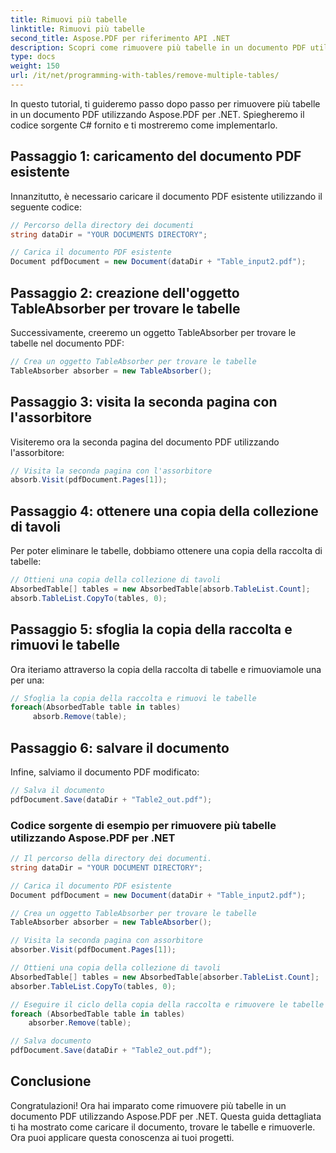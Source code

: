 ```yaml
---
title: Rimuovi più tabelle
linktitle: Rimuovi più tabelle
second_title: Aspose.PDF per riferimento API .NET
description: Scopri come rimuovere più tabelle in un documento PDF utilizzando Aspose.PDF per .NET.
type: docs
weight: 150
url: /it/net/programming-with-tables/remove-multiple-tables/
---
```


In questo tutorial, ti guideremo passo dopo passo per rimuovere più tabelle in un documento PDF utilizzando Aspose.PDF per .NET. Spiegheremo il codice sorgente C# fornito e ti mostreremo come implementarlo.

## Passaggio 1: caricamento del documento PDF esistente
Innanzitutto, è necessario caricare il documento PDF esistente utilizzando il seguente codice:

```csharp
// Percorso della directory dei documenti
string dataDir = "YOUR DOCUMENTS DIRECTORY";

// Carica il documento PDF esistente
Document pdfDocument = new Document(dataDir + "Table_input2.pdf");
```

## Passaggio 2: creazione dell'oggetto TableAbsorber per trovare le tabelle
Successivamente, creeremo un oggetto TableAbsorber per trovare le tabelle nel documento PDF:

```csharp
// Crea un oggetto TableAbsorber per trovare le tabelle
TableAbsorber absorber = new TableAbsorber();
```

## Passaggio 3: visita la seconda pagina con l'assorbitore
Visiteremo ora la seconda pagina del documento PDF utilizzando l'assorbitore:

```csharp
// Visita la seconda pagina con l'assorbitore
absorb.Visit(pdfDocument.Pages[1]);
```

## Passaggio 4: ottenere una copia della collezione di tavoli
Per poter eliminare le tabelle, dobbiamo ottenere una copia della raccolta di tabelle:

```csharp
// Ottieni una copia della collezione di tavoli
AbsorbedTable[] tables = new AbsorbedTable[absorb.TableList.Count];
absorb.TableList.CopyTo(tables, 0);
```

## Passaggio 5: sfoglia la copia della raccolta e rimuovi le tabelle
Ora iteriamo attraverso la copia della raccolta di tabelle e rimuoviamole una per una:

```csharp
// Sfoglia la copia della raccolta e rimuovi le tabelle
foreach(AbsorbedTable table in tables)
     absorb.Remove(table);
```

## Passaggio 6: salvare il documento
Infine, salviamo il documento PDF modificato:

```csharp
// Salva il documento
pdfDocument.Save(dataDir + "Table2_out.pdf");
```

### Codice sorgente di esempio per rimuovere più tabelle utilizzando Aspose.PDF per .NET

```csharp
// Il percorso della directory dei documenti.
string dataDir = "YOUR DOCUMENT DIRECTORY";

// Carica il documento PDF esistente
Document pdfDocument = new Document(dataDir + "Table_input2.pdf");

// Crea un oggetto TableAbsorber per trovare le tabelle
TableAbsorber absorber = new TableAbsorber();

// Visita la seconda pagina con assorbitore
absorber.Visit(pdfDocument.Pages[1]);

// Ottieni una copia della collezione di tavoli
AbsorbedTable[] tables = new AbsorbedTable[absorber.TableList.Count];
absorber.TableList.CopyTo(tables, 0);

// Eseguire il ciclo della copia della raccolta e rimuovere le tabelle
foreach (AbsorbedTable table in tables)
	absorber.Remove(table);

// Salva documento
pdfDocument.Save(dataDir + "Table2_out.pdf");
```

## Conclusione
Congratulazioni! Ora hai imparato come rimuovere più tabelle in un documento PDF utilizzando Aspose.PDF per .NET. Questa guida dettagliata ti ha mostrato come caricare il documento, trovare le tabelle e rimuoverle. Ora puoi applicare questa conoscenza ai tuoi progetti.